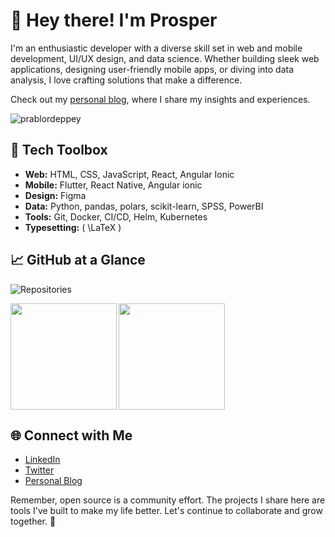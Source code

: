 # 🌟 Hey there! I'm Prosper

I'm an enthusiastic developer with a diverse skill set in web and mobile development, UI/UX design, and data science. Whether building sleek web applications, designing user-friendly mobile apps, or diving into data analysis, I love crafting solutions that make a difference. 

Check out my [personal blog](https://prablordeppey.github.io), where I share my insights and experiences.

<p align="left"> <img src="https://komarev.com/ghpvc/?username=prablordeppey&label=Profile%20views&color=0e75b6&style=flat" alt="prablordeppey" /> </p>

## 🔧 Tech Toolbox

- **Web:** HTML, CSS, JavaScript, React, Angular Ionic
- **Mobile:** Flutter, React Native, Angular ionic
- **Design:** Figma
- **Data:** Python, pandas, polars, scikit-learn, SPSS, PowerBI
- **Tools:** Git, Docker, CI/CD, Helm, Kubernetes
- **Typesetting:** \( \LaTeX \)

## 📈 GitHub at a Glance

<!-- ![Contributions](https://img.shields.io/badge/dynamic/json?color=green&label=Contributions&query=contributions&url=https://api.github.com/users/prablordeppey) -->
<!-- ![Commits](https://img.shields.io/badge/dynamic/json?color=blue&label=Commits&query=commits&url=https://api.github.com/users/prablordeppey) -->
![Repositories](https://img.shields.io/badge/dynamic/json?color=red&label=Repositories&query=public_repos&url=https://api.github.com/users/prablordeppey)
<!-- ![Stars](https://img.shields.io/badge/dynamic/json?color=yellow&label=Stars&query=starred&url=https://api.github.com/users/prablordeppey) -->
<!-- ![Forks](https://img.shields.io/badge/dynamic/json?color=orange&label=Forks&query=forks&url=https://api.github.com/users/prablordeppey) -->


<div>
    <img height="170" align="left" src="https://github-readme-streak-stats.herokuapp.com/?user=prablordeppey&theme=radical" />
    <img height="170" src="https://github-readme-stats.vercel.app/api?username=prablordeppey&count_private=true&include_all_commits=true" />
</div>

## 🌐 Connect with Me

- [LinkedIn](https://www.linkedin.com/in/prosper-ablordeppey-67665aa5/)
- [Twitter](https://twitter.com/prablordeppey)
- [Personal Blog](https://prablordeppey.github.io)

Remember, open source is a community effort. The projects I share here are tools I've built to make my life better. Let's continue to collaborate and grow together. 💜
